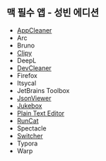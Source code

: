## 맥 필수 앱 - 성빈 에디션

- [AppCleaner](https://freemacsoft.net/appcleaner/)
- Arc
- Bruno
- [Clipy](https://github.com/Clipy/Clipy)
- DeepL
- [DevCleaner](https://apps.apple.com/kr/app/devcleaner-for-xcode/id1388020431?mt=12)
- Firefox
- Itsycal
- JetBrains Toolbox
- [JsonViewer](https://jsonviewer.app/)
- [Jukebox](https://github.com/Jaysce/Jukebox)
- [Plain Text Editor](https://apps.apple.com/kr/app/plain-text-editor/id1572202501?mt=12)
- [RunCat](https://apps.apple.com/kr/app/runcat/id1429033973?mt=12)
- Spectacle
- [Switcher](https://github.com/tkgka/Switcher)
- Typora
- Warp
